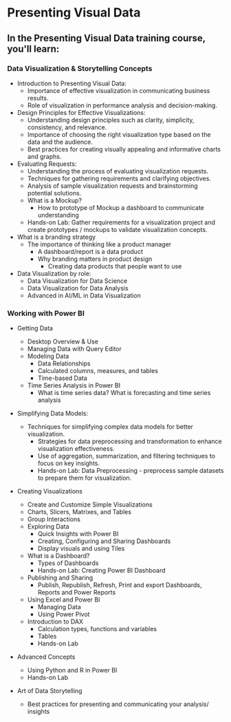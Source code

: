 # Presenting Visual Data

## In the Presenting Visual Data training course, you'll learn:

### Data Visualization & Storytelling Concepts  

* Introduction to Presenting Visual Data:
  * Importance of effective visualization in communicating business results.
  * Role of visualization in performance analysis and decision-making.
* Design Principles for Effective Visualizations:
  * Understanding design principles such as clarity, simplicity, consistency, and  relevance.
  * Importance of choosing the right visualization type based on the data and the audience.
  * Best practices for creating visually appealing and informative charts and graphs.
* Evaluating Requests:
  * Understanding the process of evaluating visualization requests.
  * Techniques for gathering requirements and clarifying objectives.
  * Analysis of sample visualization requests and brainstorming potential solutions.
  * What is a Mockup?
    * How to prototype of Mockup a dashboard to communicate understanding 
  * Hands-on Lab: Gather requirements for a visualization project and create prototypes / mockups to validate visualization concepts.
* What is a branding strategy 
  * The importance of thinking like a product manager
    * A dashboard/report is a data product 
    * Why branding matters in product design 
      * Creating data products that people want to use 
* Data Visualization by role:
  * Data Visualization for Data Science
  * Data Visualization for Data Analysis 
  * Advanced in AI/ML in Data Visualization 

### Working with Power BI

* Getting Data

  - Desktop Overview & Use
  - Managing Data with Query Editor

  * Modeling Data
    - Data Relationships
    - Calculated columns, measures, and tables
    - Time-based Data
  * Time Series Analysis in Power BI
    * What is time series data? What is forecasting and time series analysis 

* Simplifying Data Models:

  * Techniques for simplifying complex data models for better visualization.
    * Strategies for data preprocessing and transformation to enhance visualization effectiveness.
    * Use of aggregation, summarization, and filtering techniques to focus on key insights.
    * Hands-on Lab: Data Preprocessing - preprocess sample datasets to prepare them for visualization.

* Creating Visualizations

  - Create and Customize Simple Visualizations
  - Charts, Slicers, Matrixes, and Tables
  - Group Interactions
  - Exploring Data
    - Quick Insights with Power BI
    - Creating, Configuring and Sharing Dashboards
    - Display visuals and using Tiles
  - What is a Dashboard?
    - Types of Dashboards 
    - Hands-on Lab: Creating Power BI  Dashboard 

  * Publishing and Sharing
    - Publish, Republish, Refresh, Print and export Dashboards, Reports and Power Reports
  * Using Excel and Power BI
    - Managing Data
    - Using Power Pivot
  * Introduction to DAX
    - Calculation types, functions and variables
    - Tables
    - Hands-on Lab

* Advanced Concepts

  * Using Python and R in Power BI 
  * Hands-on Lab

* Art of Data Storytelling 

  * Best practices for presenting and communicating your analysis/ insights 
